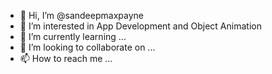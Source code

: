 - 👋 Hi, I’m @sandeepmaxpayne
- 👀 I’m interested in App Development and Object Animation
- 🌱 I’m currently learning ...
- 💞️ I’m looking to collaborate on ...
- 📫 How to reach me ...

<!---
sandeepmaxpayne/sandeepmaxpayne is a ✨ special ✨ repository because its `README.md` (this file) appears on your GitHub profile.
You can click the Preview link to take a look at your changes.
--->

